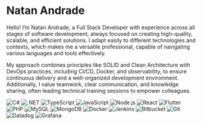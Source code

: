 <h1 align="left"> Natan Andrade </h1>
<p>Hello! I’m Natan Andrade, a Full Stack Developer with experience across all stages of software development, always focused on creating high-quality, scalable, and efficient solutions. I adapt easily to different technologies and contexts, which makes me a versatile professional, capable of navigating various languages and tools effectively.</p>
<p>
My approach combines principles like SOLID and Clean Architecture with DevOps practices, including CI/CD, Docker, and observability, to ensure continuous delivery and a well-organized development environment. Additionally, I value teamwork, clear communication, and knowledge sharing, often leading technical training sessions to empower colleagues.
</p>

![C#](https://img.shields.io/badge/C%23-%23239120.svg?style=for-the-badge&logo=c-sharp&logoColor=white) 
![.NET](https://img.shields.io/badge/.NET-%235C2D91.svg?style=for-the-badge&logo=dotnet&logoColor=white) 
![TypeScript](https://img.shields.io/badge/typescript-%23007ACC.svg?style=for-the-badge&logo=typescript&logoColor=white) 
![JavaScript](https://img.shields.io/badge/javascript-%23323330.svg?style=for-the-badge&logo=javascript&logoColor=%23F7DF1E) 
![Node.js](https://img.shields.io/badge/node.js-6DA55F?style=for-the-badge&logo=node.js&logoColor=white) 
![React](https://img.shields.io/badge/react-%2320232a.svg?style=for-the-badge&logo=react&logoColor=%2361DAFB) 
![Flutter](https://img.shields.io/badge/Flutter-%2302569B.svg?style=for-the-badge&logo=flutter&logoColor=white) 
![PHP](https://img.shields.io/badge/php-%23777BB4.svg?style=for-the-badge&logo=php&logoColor=white) 
![MySQL](https://img.shields.io/badge/MySQL-%2300f.svg?style=for-the-badge&logo=mysql&logoColor=white) 
![MongoDB](https://img.shields.io/badge/MongoDB-%2347A248.svg?style=for-the-badge&logo=mongodb&logoColor=white) 
![Docker](https://img.shields.io/badge/docker-%230db7ed.svg?style=for-the-badge&logo=docker&logoColor=white) 
![Jenkins](https://img.shields.io/badge/Jenkins-D24939?style=for-the-badge&logo=jenkins&logoColor=white) 
![Bitbucket](https://img.shields.io/badge/bitbucket-%230047B3.svg?style=for-the-badge&logo=bitbucket&logoColor=white) 
![Git](https://img.shields.io/badge/git-%23F05033.svg?style=for-the-badge&logo=git&logoColor=white) 
![Datadog](https://img.shields.io/badge/Datadog-632CA6?style=for-the-badge&logo=datadog&logoColor=white) 
![Grafana](https://img.shields.io/badge/Grafana-F46800?style=for-the-badge&logo=grafana&logoColor=white)
